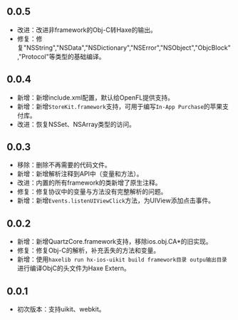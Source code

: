 ## 0.0.5
- 改进：改进非framework的Obj-C转Haxe的输出。
- 修复：修复"NSString","NSData","NSDictionary","NSError","NSObject","ObjcBlock","Protocol"等类型的基础编译。

## 0.0.4
- 新增：新增include.xml配置，默认给OpenFL提供支持。
- 新增：新增`StoreKit.framework`支持，可用于编写`In-App Purchase`的苹果支付库。
- 改进：恢复NSSet、NSArray类型的访问。

## 0.0.3
- 移除：删除不再需要的代码文件。
- 新增：新增解析注释到API中（变量和方法）。
- 改进：内置的所有framework的类新增了原生注释。
- 修复：修复协议中的变量与方法没有完整解析的问题。
- 新增：新增`Events.listenUIViewClick`方法，为UIView添加点击事件。

## 0.0.2
- 新增：新增QuartzCore.framework支持，移除ios.obj.CA*的旧实现。
- 修复：修复Obj-C的解析，补充丢失的方法和变量。
- 新增：使用`haxelib run hx-ios-uikit build framework目录 outpu输出目录`进行编译ObjC的头文件为Haxe Extern。

## 0.0.1
- 初次版本：支持uikit、webkit。
